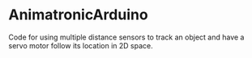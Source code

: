 # AnimatronicArduino
Code for using multiple distance sensors to track an object and have a servo motor follow its location in 2D space.
